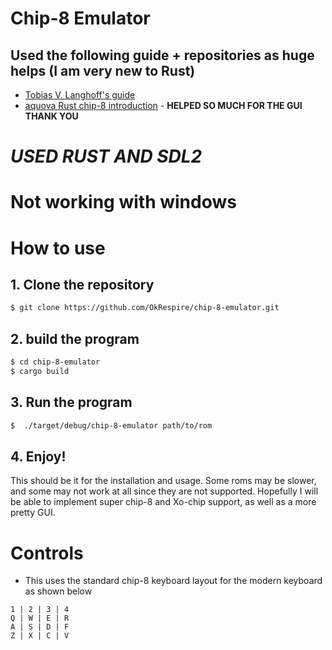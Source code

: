 # Chip-8 Emulator 


## Used the following guide + repositories as huge helps (I am very new to Rust)
- [Tobias V. Langhoff's guide](https://tobiasvl.github.io/blog/write-a-chip-8-emulator/#prerequisites)
- [aquova Rust chip-8 introduction](https://github.com/aquova/chip8-book) - **HELPED SO MUCH FOR THE GUI THANK YOU**

# *USED RUST AND SDL2*
# Not working with windows

# How to use

## 1. Clone the repository 
```bash
$ git clone https://github.com/OkRespire/chip-8-emulator.git
```

## 2. build the program
```bash
$ cd chip-8-emulator
$ cargo build
```

## 3. Run the program
```bash
$  ./target/debug/chip-8-emulator path/to/rom
```

## 4. Enjoy!
This should be it for the installation and usage. Some roms may be slower, and some may not work at all since they are not supported. 
Hopefully I will be able to implement super chip-8 and Xo-chip support, as well as a more pretty GUI.


# Controls 
- This uses the standard chip-8 keyboard layout for the modern keyboard as shown below

```
1 |	2 |	3 |	4
Q |	W |	E |	R
A |	S |	D |	F
Z |	X |	C |	V

```
